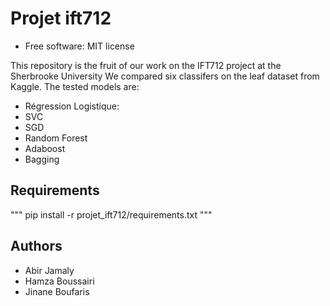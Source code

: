 
Projet ift712
=============
* Free software: MIT license

This repository is the fruit of our work on the IFT712 project at the Sherbrooke University
We compared six classifers on the leaf dataset from Kaggle. 
The tested models are:
- Régression Logistique: 
- SVC 
- SGD
- Random Forest 
- Adaboost 
- Bagging 

Requirements
--------
"""
pip install -r projet_ift712/requirements.txt
"""


Authors
--------

- Abir Jamaly
- Hamza Boussairi
- Jinane Boufaris

